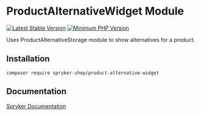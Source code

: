 # ProductAlternativeWidget Module
[![Latest Stable Version](https://poser.pugx.org/spryker-shop/product-alternative-widget/v/stable.svg)](https://packagist.org/packages/spryker-shop/product-alternative-widget)
[![Minimum PHP Version](https://img.shields.io/badge/php-%3E%3D%207.4-8892BF.svg)](https://php.net/)

Uses ProductAlternativeStorage module to show alternatives for a product.

## Installation

```
composer require spryker-shop/product-alternative-widget
```

## Documentation

[Spryker Documentation](https://academy.spryker.com/developing_with_spryker/module_guide/modules.html)
